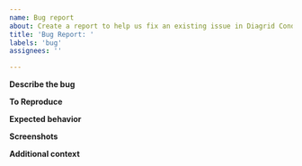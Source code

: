 ```yaml
---
name: Bug report
about: Create a report to help us fix an existing issue in Diagrid Conductor
title: 'Bug Report: '
labels: 'bug'
assignees: ''

---
```


**Describe the bug**
<!--A clear and concise description of what the bug is-->

**To Reproduce**
<!-- How can this bug be reproduced-->

**Expected behavior**
<!--A clear and concise description of what you expected to happen-->

**Screenshots**
<!--If applicable, add screenshots to help explain your problem-->

**Additional context**
<!--Add any other context about the problem here i.e CLI (version) or Console-->
